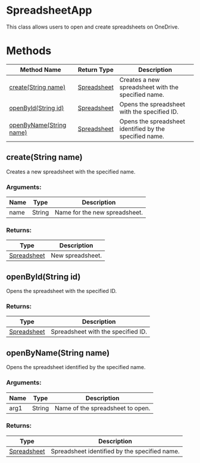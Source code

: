 # SpreadsheetApp
This class allows users to open and create spreadsheets on OneDrive.

# Methods
|Method Name|Return Type|Description|
|-|-|-
[create(String name)](#create~string-name~)|[Spreadsheet](./Spreadsheet)|Creates a new spreadsheet with the specified name.<br />
[openById(String id)](#openbyid~string-id~)|[Spreadsheet](./Spreadsheet)|Opens the spreadsheet with the specified ID.<br />
[openByName(String name)](#openbyname~string-name~)|[Spreadsheet](./Spreadsheet)|Opens the spreadsheet identified by the specified name.<br />

## <a name="create~string-name~"></a>create(String name)
Creates a new spreadsheet with the specified name.

### Arguments:
|Name|Type|Description|
|-|-|-
name|String|Name for the new spreadsheet.
### Returns:
|Type|Description|
|-|-
[Spreadsheet](./Spreadsheet)|New spreadsheet.

## <a name="openbyid~string-id~"></a>openById(String id)
Opens the spreadsheet with the specified ID.

### Returns:
|Type|Description|
|-|-
[Spreadsheet](./Spreadsheet)|Spreadsheet with the specified ID.

## <a name="openbyname~string-name~"></a>openByName(String name)
Opens the spreadsheet identified by the specified name.

### Arguments:
|Name|Type|Description|
|-|-|-
arg1|String|Name of the spreadsheet to open.
### Returns:
|Type|Description|
|-|-
[Spreadsheet](./Spreadsheet)|Spreadsheet identified by the specified name.

